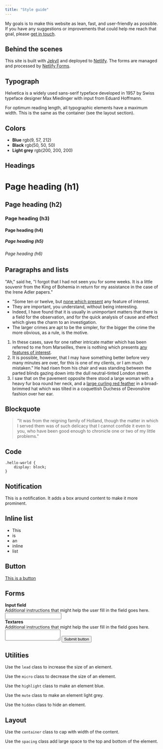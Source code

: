 ```yaml
---
title: "Style guide"
---
```


My goals is to make this website as lean, fast, and user-friendly as possible. If you have any suggestions or improvements that could help me reach that goal, please [get in touch](/contact/).

## Behind the scenes

This site is built with [Jekyll](https://jekyllrb.com/) and deployed to [Netlify](https://www.netlify.com/). The forms are managed and processed by [Netlify Forms](https://www.netlify.com/products/forms/).

## Typograph

Helvetica is a widely used sans-serif typeface developed in 1957 by Swiss typeface designer Max Miedinger with input from Eduard Hoffmann.

For optimum reading length, all typographic elements have a maximum width. This is the same as the container (see the layout section).

## Colors

<ul>
    <li class="highlight"><strong>Blue</strong> rgb(9, 57, 212)</li>
    <li><strong>Black</strong> rgb(50, 50, 50)</li>
    <li class="mute"><strong>Light grey</strong> rgb(200, 200, 200)</li>
</ul>

## Headings

# Page heading (h1)

## Page heading (h2)

### Page heading (h3)

#### Page heading (h4)

##### Page heading (h5)

###### Page heading (h6)

## Paragraphs and lists

"Ah," said he, "I forgot that I had not seen you for some weeks. It is a little souvenir from the King of Bohemia in return for my assistance in the case of the Irene Adler papers."

* "Some ten or twelve, but [none which present](#) any feature of interest.
* They are important, you understand, without being interesting.
* Indeed, I have found that it is usually in unimportant matters that there is a field for the observation, and for the quick analysis of cause and effect which gives the charm to an investigation.
* The larger crimes are apt to be the simpler, for the bigger the crime the more obvious, as a rule, is the motive.

1. In these cases, save for one rather intricate matter which has been referred to me from Marseilles, there is nothing which presents [any features of interest]().
2. It is possible, however, that I may have something better before very many minutes are over, for this is one of my clients, or I am much mistaken."
He had risen from his chair and was standing between the parted blinds gazing down into the dull neutral-tinted London street.
3. I saw that on the pavement opposite there stood a large woman with a heavy fur boa round her neck, and a [large curling red feather]() in a broad-brimmed hat which was tilted in a coquettish Duchess of Devonshire fashion over her ear.

## Blockquote

> "It was from the reigning family of Holland, though the matter in which I served them was of such delicacy that I cannot confide it even to you, who have been good enough to chronicle one or two of my little problems."

## Code

```
.hello-world {
    display: block;
}
```

## Notification

<div class="notification">
    <p>This is a notification. It adds a box around content to make it more prominent.</p>
</div>

## Inline list

<ul class="inline-list">
    <li>This</li>
    <li>is</li>
    <li>an</li>
    <li>inline</li>
    <li>list</li>
</ul>

## Button

<a href="#" class="button">This is a button</a>

## Forms

<form>
    <label>
        <div><strong>Input field</strong></div>
        <div class="micro">Additional instructions that might help the user fill in the field goes here.</div>
        <input>
    </label>
    <label>
        <div><strong>Textares</strong></div>
        <div class="micro">Additional instructions that might help the user fill in the field goes here.</div>
        <textarea></textarea>
    </label>
    <button>Submit button</button>
</form>

## Utilities

<p class="lead">Use the <code>lead</code> class to increase the size of an element.</p>

<p class="micro">Use the <code>micro</code> class to decrease the size of an element.</p>

<p class="highlight">Use the <code>highlight</code> class to make an element blue.</p>

<p class="mute">Use the <code>mute</code> class to make an element light grey.</p>

<p>Use the <code>hidden</code> class to hide an element.</p>

## Layout

<p>Use the <code>container</code> class to cap with width of the content.</p>

<p>Use the <code>spacing</code> class add large space to the top and bottom of the element.</p>